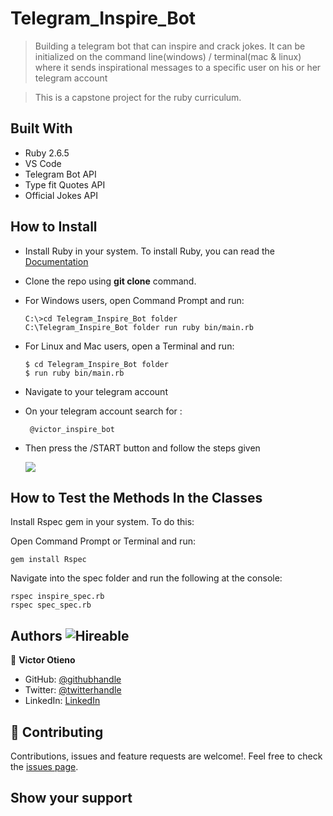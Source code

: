 # Telegram_Inspire_Bot

> Building a telegram bot that can inspire and crack jokes. It can be initialized on the command line(windows) / terminal(mac &amp; linux) where it sends inspirational messages to a specific user on his or her telegram account

> This is a capstone project for the ruby curriculum.

## Built With

- Ruby 2.6.5
- VS Code
- Telegram Bot API
- Type fit Quotes API
- Official Jokes API

## How to Install

- Install Ruby in your system. To install Ruby, you can read the [Documentation](https://www.ruby-lang.org/en/documentation/installation/)
- Clone the repo using **git clone** command.
- For Windows users, open Command Prompt and run:
  ```console
  C:\>cd Telegram_Inspire_Bot folder
  C:\Telegram_Inspire_Bot folder run ruby bin/main.rb
  ```
- For Linux and Mac users, open a Terminal and run:
  ```console
  $ cd Telegram_Inspire_Bot folder
  $ run ruby bin/main.rb
  ```
- Navigate to your telegram account

- On your telegram account search for :

  ```
   @victor_inspire_bot

  ```

- Then press the /START button and follow the steps given

  ![](img/ezgif.com-crop.gif)

## How to Test the Methods In the Classes

Install Rspec gem in your system. To do this:

Open Command Prompt or Terminal and run:

```console
gem install Rspec
```

Navigate into the spec folder and run the following at the console:

```console
rspec inspire_spec.rb
rspec spec_spec.rb
```

## Authors ![Hireable](https://img.shields.io/badge/HIREABLE-YES-yellowgreen&?style=for-the-badge)

👤 **Victor Otieno**

- GitHub: [@githubhandle](https://github.com/vikitaotiz)
- Twitter: [@twitterhandle](https://twitter.com/victoro29641869)
- LinkedIn: [LinkedIn](https://www.linkedin.com/in/victor-otieno-22ba7773/)

## 🤝 Contributing

Contributions, issues and feature requests are welcome!. Feel free to check the [issues page](issues/).

## Show your support

